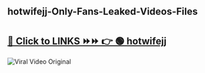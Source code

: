 
 ## hotwifejj-Only-Fans-Leaked-Videos-Files

# <h2><a href="https://mediaupload.pro?hotwifejj">🔗 Click to LINKS ⏩⏩ 👉 🟢 hotwifejj </a></h2>

<a href="https://mediaupload.pro?hotwifejj" rel="nofollow" data-target="animated-image.originalLink"><img src="https://i.ibb.co.com/xMMVF88/686577567.gif" alt="Viral Video Original" style="max-width: 100%; display: inline-block;" data-target="animated-image.originalImage"></a>